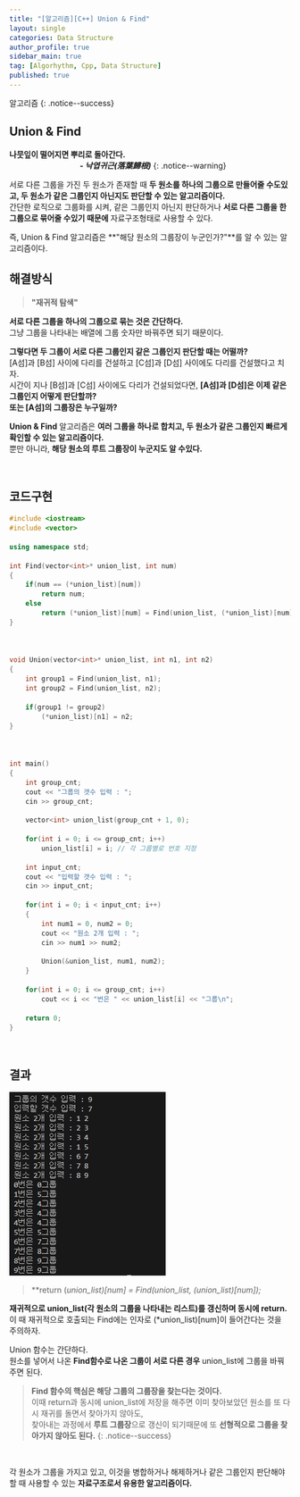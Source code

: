 ```yaml
---
title: "[알고리즘][C++] Union & Find"
layout: single
categories: Data Structure
author_profile: true
sidebar_main: true
tag: [Algorhythm, Cpp, Data Structure]
published: true
---
```


알고리즘
{: .notice--success}


## Union & Find

**나뭇잎이 떨어지면 뿌리로 돌아간다.**<br>
&emsp;&emsp;&emsp;&emsp;&emsp;&emsp;&emsp;&emsp;&emsp;***- 낙엽귀근(落葉歸根)***
{: .notice--warning}

서로 다른 그룹을 가진 두 원소가 존재할 때 **두 원소를 하나의 그룹으로 만들어줄 수도있고, 두 원소가 같은 그룹인지 아닌지도 판단할 수 있는 알고리즘이다.**   
간단한 로직으로 그룹화를 시켜, 같은 그룹인지 아닌지 판단하거나 **서로 다른 그룹을 한 그룹으로 묶어줄 수있기 때문에** 자료구조형태로 사용할 수 있다.

즉, Union & Find 알고리즘은 **"해당 원소의 그룹장이 누군인가?"**를 알 수 있는 알고리즘이다.


## 해결방식

> **"재귀적 탐색"**

**서로 다른 그룹을 하나의 그룹으로 묶는 것은 간단하다.**   
그냥 그룹을 나타내는 배열에 그룹 숫자만 바꿔주면 되기 때문이다.   

**그렇다면 두 그룹이 서로 다른 그룹인지 같은 그룹인지 판단할 때는 어떨까?**    
[A섬]과 [B섬] 사이에 다리를 건설하고 [C섬]과 [D섬] 사이에도 다리를 건설했다고 치자.   
시간이 지나 [B섬]과 [C섬] 사이에도 다리가 건설되었다면, **[A섬]과 [D섬]은 이제 같은 그룹인지 어떻게 판단할까?**     
 **또는 [A섬]의 그룹장은 누구일까?**

**Union & Find** 알고리즘은 **여러 그룹을 하나로 합치고, 두 원소가 같은 그룹인지 빠르게 확인할 수 있는 알고리즘이다.**   
뿐만 아니라, **해당 원소의 루트 그룹장이 누군지도 알 수있다.**


<br/>


## 코드구현

```cpp
#include <iostream>
#include <vector>

using namespace std;

int Find(vector<int>* union_list, int num)
{
    if(num == (*union_list)[num])
        return num;
    else
        return (*union_list)[num] = Find(union_list, (*union_list)[num]); // 핵심 코드. 재귀를 리턴하면서 Union 리스트를 갱신함.
}



void Union(vector<int>* union_list, int n1, int n2)
{
    int group1 = Find(union_list, n1);
    int group2 = Find(union_list, n2);

    if(group1 != group2)
        (*union_list)[n1] = n2;
}



int main() 
{
    int group_cnt;
    cout << "그룹의 갯수 입력 : ";
    cin >> group_cnt;

    vector<int> union_list(group_cnt + 1, 0);

    for(int i = 0; i <= group_cnt; i++)
        union_list[i] = i; // 각 그룹별로 번호 지정
    
    int input_cnt;
    cout << "입력할 갯수 입력 : ";
    cin >> input_cnt;

    for(int i = 0; i < input_cnt; i++)
    {
        int num1 = 0, num2 = 0;
        cout << "원소 2개 입력 : ";
        cin >> num1 >> num2;

        Union(&union_list, num1, num2);
    }

    for(int i = 0; i <= group_cnt; i++)
        cout << i << "번은 " << union_list[i] << "그룹\n";
    
    return 0;
}
```

<br/>

## 결과
![image](/assets/images/알고리즘/Union&Find결과.png)

> **return (*union_list)[num] = Find(union_list, (*union_list)[num]);**

**재귀적으로 union_list(각 원소의 그룹을 나타내는 리스트)를 갱신하며 동시에 return.**   
이 때 재귀적으로 호출되는 Find에는 인자로 (*union_list)[num]이 들어간다는 것을 주의하자.

Union 함수는 간단하다.   
원소를 넣어서 나온 **Find함수로 나온 그룹이 서로 다른 경우** union_list에 그룹을 바꿔주면 된다.   

> **Find 함수의 핵심은 해당 그룹의 그룹장을 찾는다는 것이다.**   
이때 return과 동시에 union_list에 저장을 해주면 이미 찾아보았던 원소를 또 다시 재귀를 돌면서 찾아가지 않아도,   
찾아내는 과정에서 **루트 그룹장**으로 갱신이 되기때문에 또 **선형적으로 그룹을 찾아가지 않아도 된다.**
{: .notice--success}


<br/>

각 원소가 그룹을 가지고 있고, 이것을 병합하거나 해제하거나 같은 그룹인지 판단해야할 때 사용할 수 있는 **자료구조로서 유용한 알고리즘이다.**



